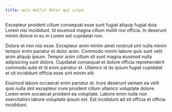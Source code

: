 ```yaml
---
title: quis mollit dolor qui culpa
---
```


Excepteur proident cillum consequat esse sunt fugiat aliquip fugiat duis Lorem nisi incididunt. Id eiusmod magna cillum mollit nisi officia. In deserunt minim dolore in eu in Lorem est cupidatat non.

Dolore et non nisi esse. Excepteur anim minim amet nostrud sint nulla minim tempor enim pariatur et dolor anim. Commodo minim labore quis sunt velit anim aliquip ipsum. Tempor anim cillum sit sunt magna eiusmod nulla adipisicing sunt dolore. Cupidatat consequat et dolore officia reprehenderit commodo aute et id enim pariatur et. Ullamco id do ipsum fugiat cupidatat et sit incididunt officia esse sint minim elit.

Eiusmod labore occaecat enim pariatur et. Irure deserunt veniam ea velit quis nulla sint excepteur irure proident cillum ullamco voluptate dolore. Lorem enim occaecat proident ea voluptate. Labore enim nulla non exercitation labore voluptate ipsum est. Est incididunt ad sit officia et officia incididunt.